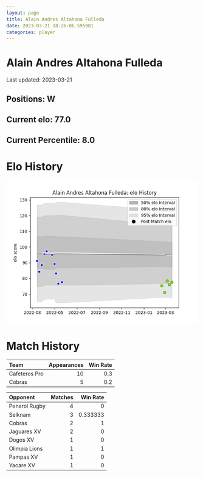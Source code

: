 ```yaml
---  
layout: page  
title: Alain Andres Altahona Fulleda  
date: 2023-03-21 18:26:06.595981  
categories: player  
---
```

# Alain Andres Altahona Fulleda


Last updated: 2023-03-21
## Positions: W

## Current elo: 77.0

## Current Percentile: 8.0

# Elo History


![elo history](history_AlainAndresAltahonaFulleda.png)
# Match History


| Team          |   Appearances |   Win Rate |
|:--------------|--------------:|-----------:|
| Cafeteros Pro |            10 |        0.3 |
| Cobras        |             5 |        0.2 |

| Opponent      |   Matches |   Win Rate |
|:--------------|----------:|-----------:|
| Penarol Rugby |         4 |   0        |
| Selknam       |         3 |   0.333333 |
| Cobras        |         2 |   1        |
| Jaguares XV   |         2 |   0        |
| Dogos XV      |         1 |   0        |
| Olimpia Lions |         1 |   1        |
| Pampas XV     |         1 |   0        |
| Yacare XV     |         1 |   0        |